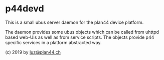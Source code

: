 p44devd
=======

This is a small ubus server daemon for the plan44 device platform.

The daemon provides some ubus objects which can be called from uhttpd based web-UIs
as well as from service scripts. The objects provide p44 specific services in
a platform abstracted way.

(c) 2019 by luz@plan44.ch

